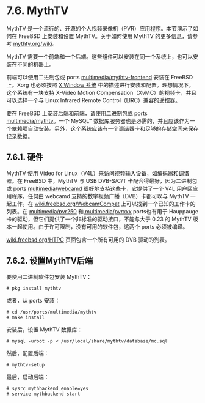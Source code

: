 # 7.6. MythTV

MythTV 是一个流行的、开源的个人视频录像机（PVR）应用程序。本节演示了如何在 FreeBSD 上安装和设置 MythTV。关于如何使用 MythTV 的更多信息，请参考 [mythtv.org/wiki](http://www.mythtv.org/wiki/)。

MythTV 需要一个前端和一个后端。这些组件可以安装在同一个系统上，也可以安装在不同的机器上。

前端可以使用二进制包或 ports [multimedia/mythtv-frontend](https://cgit.freebsd.org/ports/tree/multimedia/mythtv-frontend/pkg-descr) 安装在 FreeBSD 上。Xorg 也必须按照 [X Window 系统](https://docs.freebsd.org/en/books/handbook/x11/index.html#x11) 中的描述进行安装和配置。理想情况下，这个系统有一块支持 X-Video Motion Compensation（XvMC）的视频卡，并且可以选择一个与 Linux Infrared Remote Control（LIRC）兼容的遥控器。

要在 FreeBSD 上安装后端和前端，请使用二进制包或 ports [multimedia/mythtv](https://cgit.freebsd.org/ports/tree/multimedia/mythtv/pkg-descr)。一个 MySQL™ 数据库服务器也是必需的，并且应该作为一个依赖项自动安装。另外，这个系统应该有一个调谐器卡和足够的存储空间来保存记录数据。

## 7.6.1. 硬件

MythTV 使用 Video for Linux（V4L）来访问视频输入设备，如编码器和调谐器。在 FreeBSD 中，MythTV 与 USB DVB-S/C/T 卡配合得最好，因为二进制包或 ports [multimedia/webcamd](https://cgit.freebsd.org/ports/tree/multimedia/webcamd/pkg-descr) 很好地支持这些卡，它提供了一个 V4L 用户区应用程序。任何由 webcamd 支持的数字视频广播（DVB）卡都可以与 MythTV 一起工作。在 [wiki.freebsd.org/WebcamCompat]() 上可以找到一个已知的工作卡的列表。在 [multimedia/pvr250]() 和[ multimedia/pvrxxx]() ports也有用于 Hauppauge 卡的驱动，但它们提供了一个非标准的驱动接口，不能与大于 0.23 的 MythTV 版本一起使用。由于许可限制，没有可用的软件包，这两个 ports 必须被编译。

[wiki.freebsd.org/HTPC](https://wiki.freebsd.org/HTPC) 页面包含一个所有可用的 DVB 驱动的列表。

## 7.6.2. 设置MythTV后端

要使用二进制软件包安装 MythTV：

```
# pkg install mythtv
```

或者，从 ports 安装：

```
# cd /usr/ports/multimedia/mythtv
# make install
```

安装后，设置 MythTV 数据库：

```
# mysql -uroot -p < /usr/local/share/mythtv/database/mc.sql
```

然后，配置后端：

```
# mythtv-setup
```

最后，启动后端：

```
# sysrc mythbackend_enable=yes
# service mythbackend start
```

